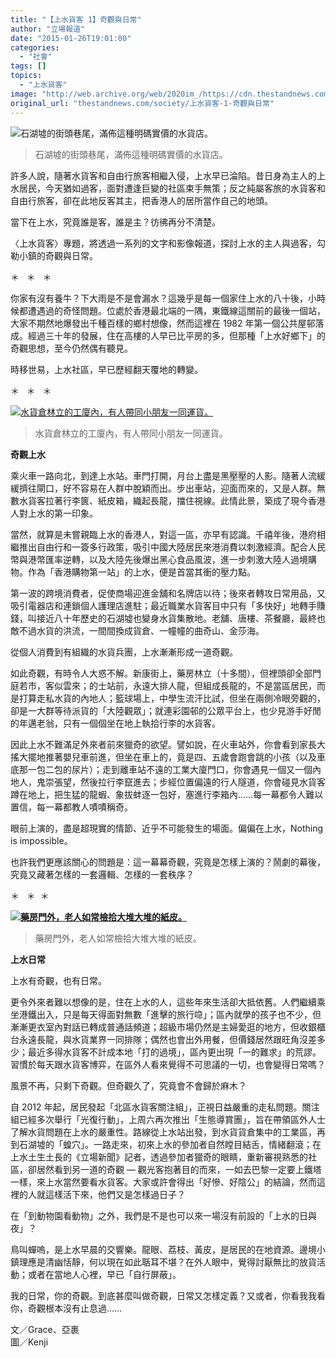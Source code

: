 ```yaml
---
title: "【上水貨客 1】奇觀與日常"
author: "立場報道"
date: "2015-01-26T19:01:00"
categories:
  - "社會"
tags: []
topics:
  - "上水貨客"
image: "http://web.archive.org/web/2020im_/https://cdn.thestandnews.com/media/photos/cache/DSC09358-2_nP8s4_mHSSM_1200x0.png"
original_url: "thestandnews.com/society/上水貨客-1-奇觀與日常"
---
```

![石湖墟的街頭巷尾，滿佈這種明碼實價的水貨店。](http://web.archive.org/web/2020im_/https://cdn.thestandnews.com/media/photos/cache/DSC09358-2_nP8s4_mHSSM_1200x0.png)

> 石湖墟的街頭巷尾，滿佈這種明碼實價的水貨店。

許多人說，隨著水貨客和自由行旅客相繼入侵，上水早已淪陷。昔日身為主人的上水居民，今天猶如過客，面對遭逢巨變的社區束手無策；反之純屬客旅的水貨客和自由行旅客，卻在此地反客其主，把香港人的居所當作自己的地頭。

當下在上水，究竟誰是客，誰是主？彷彿再分不清楚。

〈上水貨客〉專題，將透過一系列的文字和影像報道，探討上水的主人與過客，勾勒小鎮的奇觀與日常。

＊   ＊   ＊

你家有沒有養牛？下大雨是不是會漏水？這幾乎是每一個家住上水的八十後，小時候都遭遇過的奇怪問題。位處於香港最北端的一隅，東鐵線這關前的最後一個站，大家不期然地爆發出千種百樣的鄉村想像，然而這裡在 1982 年第一個公共屋邨落成。經過三十年的發展，住在高樓的人早已比平房的多，但那種「上水好鄉下」的奇觀思想，至今仍然偶有聽見。

時移世易，上水社區，早已歷經翻天覆地的轉變。

＊   ＊   ＊

[![水貨倉林立的工廈內，有人帶同小朋友一同運貨。](http://web.archive.org/web/2020im_/https://cdn.thestandnews.com/media/photos/cache/DSC09387-2_tPzxP_jm5FT_1200x0.png)](http://web.archive.org/web/20210628193303/https://cdn.thestandnews.com/media/photos/cache/DSC09387-2_tPzxP_jm5FT_1200x0.png)

> 水貨倉林立的工廈內，有人帶同小朋友一同運貨。

**奇觀上水**

乘火車一路向北，到達上水站。車門打開，月台上盡是黑壓壓的人影。隨著人流緩緩擠往閘口，好不容易在人群中脫穎而出。步出車站，迎面而來的，又是人群。無數水貨客拉著行李篋、紙皮箱，織起長龍，擋住視線。此情此景，築成了現今香港人對上水的第一印象。

當然，就算是未嘗親臨上水的香港人，對這一區，亦早有認識。千禧年後，港府相繼推出自由行和一簽多行政策，吸引中國大陸居民來港消費以刺激經濟。配合人民幣與港幣匯率逆轉，以及大陸先後爆出黑心食品風波，進一步刺激大陸人過境購物。作為「香港購物第一站」的上水，便是首當其衝的壓力點。

第一波的跨境消費者，促使商場迎進金舖和名牌店以待；後來者轉攻日常用品，又吸引電器店和連鎖個人護理店進駐；最近職業水貨客目中只有「多快好」地轉手賺錢，叫接近八十年歷史的石湖墟也變身水貨集散地。老舖、唐樓、茶餐廳，最終也敵不過水貨的洪流，一間間換成貨倉、一幢幢的曲奇山、金莎海。

從個人消費到有組織的水貨兵團，上水漸漸形成一道奇觀。

如此奇觀，有時令人大惑不解。新康街上，藥房林立（十多間），但裡頭卻全部門庭若市，客似雲來；的士站前，永遠大排人龍，但組成長龍的，不是當區居民，而是打算走私水貨的內地人；籃球場上，中學生流汗比試，但坐在兩側冷眼旁觀的，卻是一大群等待派貨的「大陸觀眾」；就連彩園邨的公眾平台上，也少見游手好閒的年邁老翁，只有一個個坐在地上執拾行李的水貨客。

因此上水不難滿足外來者前來獵奇的欲望。譬如說，在火車站外，你會看到家長大搖大擺地推著嬰兒車前進，但坐在車上的，竟是四、五歲會跑會跳的小孩（以及車底那一包二包的尿片）；走到離車站不遠的工業大廈門口，你會遇見一個又一個內地人，鬼崇張望，然後拉行李竄進去；步經位置偏遠的行人隧道，你會碰見水貨客蹲在地上，把生猛的龍蝦、象拔蚌逐一包好，塞進行李箱內……每一幕都令人難以置信，每一幕都教人嘖嘖稱奇。

眼前上演的，盡是超現實的情節、近乎不可能發生的場面。偏偏在上水，Nothing is impossible。

也許我們更應該關心的問題是：這一幕幕奇觀，究竟是怎樣上演的？鬧劇的幕後，究竟又藏著怎樣的一套邏輯、怎樣的一套秩序？

＊   ＊  ＊

**[![藥房門外，老人如常檢拾大堆大堆的紙皮。](http://web.archive.org/web/2020im_/https://cdn.thestandnews.com/media/photos/cache/DSC09351-220copy_n88J2_wGWh1_1200x0.png)](http://web.archive.org/web/20210628193303/https://cdn.thestandnews.com/media/photos/cache/DSC09351-220copy_n88J2_wGWh1_1200x0.png)**

> 藥房門外，老人如常檢拾大堆大堆的紙皮。

**上水日常**

上水有奇觀，也有日常。

更令外來者難以想像的是，住在上水的人，這些年來生活卻大抵依舊。人們繼續乘坐港鐵出入，只是每天得面對無數「進擊的旅行喼」；區內就學的孩子也不少，但漸漸更衣室內對話已轉成普通話頻道；超級市場仍然是主婦愛逛的地方，但收銀櫃台永遠長龍，與水貨業界一同排隊；偶然也會出外用餐，但價錢居然跟旺角沒差多少；最近多得水貨客不計成本地「打的過境」，區內更出現「一的難求」的荒謬。習慣於每天跟水貨客博弈，在區外人看來覺得不可思議的一切，也會變得日常嗎？

風景不再，只剩下奇觀。但奇觀久了，究竟會不會歸於麻木？

自 2012 年起，居民發起「北區水貨客關注組」，正視日益嚴重的走私問題。關注組已經多次舉行「光復行動」，上周六再次推出「生態導賞團」，旨在帶領區外人士了解水貨問題在上水的嚴重性。路線從上水站出發，到水貨貨倉集中的工業區，再到石湖墟的「蝗穴」。一路走來，初來上水的參加者自然瞠目結舌，情緒翻滾；在上水土生土長的《立場新聞》記者，透過參加者獵奇的眼睛，重新審視熟悉的社區，卻居然看到另一道的奇觀 — 觀光客抱著目的而來，一如去巴黎一定要上鐵塔一樣，來上水當然要看水貨客。大家或許會得出「好慘、好陰公」的結論，然而這裡的人就這樣活下來，他們又是怎樣過日子？

在「到動物園看動物」之外，我們是不是也可以來一場沒有前設的「上水的日與夜」？

鳥叫蟬嗚，是上水早晨的交響樂。龍眼、荔枝、黃皮，是居民的在地資源。邊境小鎮理應是清幽恬靜，何以現在如此聒耳不堪？在外人眼中，覺得討厭無比的放貨活動；或者在當地人心裡，早已「自行屏蔽」。

我的日常，你的奇觀。到底甚麼叫做奇觀，日常又怎樣定義？又或者，你看我我看你，奇觀根本沒有止息過……

文／Grace、亞裹  
圖／Kenji